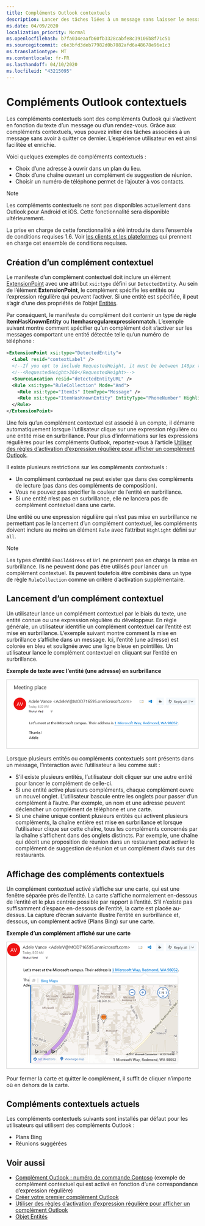 ```yaml
---
title: Compléments Outlook contextuels
description: Lancer des tâches liées à un message sans laisser le message lui-même pour faciliter et enrichir l'expérience utilisateur.
ms.date: 04/09/2020
localization_priority: Normal
ms.openlocfilehash: b7fa034eaafb60fb3328cabfe8c39106b8f71c51
ms.sourcegitcommit: c6e3bfd3deb77982d0b7082afd6a48678e96e1c3
ms.translationtype: MT
ms.contentlocale: fr-FR
ms.lasthandoff: 04/10/2020
ms.locfileid: "43215095"
---
```

# <a name="contextual-outlook-add-ins"></a>Compléments Outlook contextuels

Les compléments contextuels sont des compléments Outlook qui s’activent en fonction du texte d’un message ou d’un rendez-vous. Grâce aux compléments contextuels, vous pouvez initier des tâches associées à un message sans avoir à quitter ce dernier. L’expérience utilisateur en est ainsi facilitée et enrichie.

Voici quelques exemples de compléments contextuels :

- Choix d’une adresse à ouvrir dans un plan du lieu.
- Choix d’une chaîne ouvrant un complément de suggestion de réunion.
- Choisir un numéro de téléphone permet de l’ajouter à vos contacts.


> [!NOTE]
> Les compléments contextuels ne sont pas disponibles actuellement dans Outlook pour Android et iOS. Cette fonctionnalité sera disponible ultérieurement.
>
> La prise en charge de cette fonctionnalité a été introduite dans l’ensemble de conditions requises 1.6. Voir [les clients et les plateformes](../reference/requirement-sets/outlook-api-requirement-sets.md#requirement-sets-supported-by-exchange-servers-and-outlook-clients) qui prennent en charge cet ensemble de conditions requises.

## <a name="how-to-make-a-contextual-add-in"></a>Création d’un complément contextuel

Le manifeste d’un complément contextuel doit inclure un élément [ExtensionPoint](../reference/manifest/extensionpoint.md#detectedentity) avec une attribut `xsi:type` défini sur `DetectedEntity`. Au sein de l’élément **ExtensionPoint**, le complément spécifie les entités ou l’expression régulière qui peuvent l’activer. Si une entité est spécifiée, il peut s’agir d’une des propriétés de l’objet [Entités](/javascript/api/outlook/office.entities).

Par conséquent, le manifeste du complément doit contenir un type de règle **ItemHasKnownEntity** ou **Itemhasregularexpressionmatch**. L’exemple suivant montre comment spécifier qu’un complément doit s’activer sur les messages comportant une entité détectée telle qu’un numéro de téléphone :

```XML
<ExtensionPoint xsi:type="DetectedEntity">
  <Label resid="contextLabel" />
  <!--If you opt to include RequestedHeight, it must be between 140px to 450px, inclusive.-->
  <!--<RequestedHeight>360</RequestedHeight>-->
  <SourceLocation resid="detectedEntityURL" />
  <Rule xsi:type="RuleCollection" Mode="And">
    <Rule xsi:type="ItemIs" ItemType="Message" />
    <Rule xsi:type="ItemHasKnownEntity" EntityType="PhoneNumber" Highlight="all" />
  </Rule>
</ExtensionPoint>
```

Une fois qu’un complément contextuel est associé à un compte, il démarre automatiquement lorsque l’utilisateur clique sur une expression régulière ou une entité mise en surbrillance. Pour plus d’informations sur les expressions régulières pour les compléments Outlook, reportez-vous à l’article [Utiliser des règles d’activation d’expression régulière pour afficher un complément Outlook](use-regular-expressions-to-show-an-outlook-add-in.md).

Il existe plusieurs restrictions sur les compléments contextuels :

- Un complément contextuel ne peut exister que dans des compléments de lecture (pas dans des compléments de composition).
- Vous ne pouvez pas spécifier la couleur de l’entité en surbrillance.
- Si une entité n’est pas en surbrillance, elle ne lancera pas de complément contextuel dans une carte.

Une entité ou une expression régulière qui n’est pas mise en surbrillance ne permettant pas le lancement d’un complément contextuel, les compléments doivent inclure au moins un élément `Rule` avec l’attribut `Highlight` défini sur `all`.

> [!NOTE]
> Les types d’entité `EmailAddress` et `Url` ne prennent pas en charge la mise en surbrillance. Ils ne peuvent donc pas être utilisés pour lancer un complément contextuel. Ils peuvent toutefois être combinés dans un type de règle `RuleCollection` comme un critère d’activation supplémentaire.

## <a name="how-to-launch-a-contextual-add-in"></a>Lancement d’un complément contextuel

Un utilisateur lance un complément contextuel par le biais du texte, une entité connue ou une expression régulière du développeur. En règle générale, un utilisateur identifie un complément contextuel car l’entité est mise en surbrillance. L’exemple suivant montre comment la mise en surbrillance s’affiche dans un message. Ici, l’entité (une adresse) est colorée en bleu et soulignée avec une ligne bleue en pointillés. Un utilisateur lance le complément contextuel en cliquant sur l’entité en surbrillance. 

**Exemple de texte avec l’entité (une adresse) en surbrillance**

![Illustre l’entité en surbrillance dans un courrier](../images/outlook-detected-entity-highlight.png)
    
Lorsque plusieurs entités ou compléments contextuels sont présents dans un message, l’interaction avec l’utilisateur a lieu comme suit :

- S’il existe plusieurs entités, l’utilisateur doit cliquer sur une autre entité pour lancer le complément de celle-ci.
- Si une entité active plusieurs compléments, chaque complément ouvre un nouvel onglet. L’utilisateur bascule entre les onglets pour passer d’un complément à l’autre. Par exemple, un nom et une adresse peuvent déclencher un complément de téléphone et une carte.
- Si une chaîne unique contient plusieurs entités qui activent plusieurs compléments, la chaîne entière est mise en surbrillance et lorsque l’utilisateur clique sur cette chaîne, tous les compléments concernés par la chaîne s’affichent dans des onglets distincts. Par exemple, une chaîne qui décrit une proposition de réunion dans un restaurant peut activer le complément de suggestion de réunion et un complément d’avis sur des restaurants.

## <a name="how-a-contextual-add-in-displays"></a>Affichage des compléments contextuels

Un complément contextuel activé s’affiche sur une carte, qui est une fenêtre séparée près de l’entité. La carte s’affiche normalement en-dessous de l’entité et le plus centrée possible par rapport à l’entité. S’il n’existe pas suffisamment d’espace en-dessous de l’entité, la carte est placée au-dessus. La capture d’écran suivante illustre l’entité en surbrillance et, dessous, un complément activé (Plans Bing) sur une carte.

**Exemple d’un complément affiché sur une carte**

![Indique une application contextuelle sur une carte](../images/outlook-detected-entity-card.png)

Pour fermer la carte et quitter le complément, il suffit de cliquer n’importe où en dehors de la carte.

## <a name="current-contextual-add-ins"></a>Compléments contextuels actuels

Les compléments contextuels suivants sont installés par défaut pour les utilisateurs qui utilisent des compléments Outlook :

- Plans Bing 
- Réunions suggérées

## <a name="see-also"></a>Voir aussi

- [Complément Outlook : numéro de commande Contoso](https://github.com/OfficeDev/Outlook-Add-In-Contextual-Regex) (exemple de complément contextuel qui est activé en fonction d’une correspondance d’expression régulière)
- [Créer votre premier complément Outlook](../quickstarts/outlook-quickstart.md)
- [Utiliser des règles d’activation d’expression régulière pour afficher un complément Outlook](use-regular-expressions-to-show-an-outlook-add-in.md)
- [Objet Entités](/javascript/api/outlook/office.entities)
